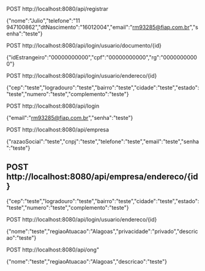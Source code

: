 ﻿POST http://localhost:8080/api/registrar

{"nome":"Julio","telefone":"11 947100862","dtNascimento":"16012004","email":"rm93285@fiap.com.br","senha":"teste"}

POST http://localhost:8080/api/login/usuario/documento/{id}

{"idEstrangeiro":"00000000000","cpf":"00000000000","rg":"00000000000"}

POST http://localhost:8080/api/login/usuario/endereco/{id}

{"cep":"teste","logradouro":"teste","bairro":"teste","cidade":"teste","estado":"teste","numero":"teste","complemento":"teste"}

POST http://localhost:8080/api/login

{"email":"rm93285@fiap.com.br","senha":"teste"}

POST http://localhost:8080/api/empresa

{"razaoSocial":"teste","cnpj":"teste","telefone":"teste","email":"teste","senha":"teste"}

POST http://localhost:8080/api/empresa/endereco/{id}
--
{"cep":"teste","logradouro":"teste","bairro":"teste","cidade":"teste","estado":"teste","numero":"teste","complemento":"teste"}

POST http://localhost:8080/api/login/usuario/endereco/{id}

{"nome":"teste","regiaoAtuacao":"Alagoas","privacidade":"privado","descricao":"teste"}

POST http://localhost:8080/api/ong"

{"nome":"teste","regiaoAtuacao":"Alagoas","descricao":"teste"}

